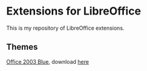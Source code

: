 # Extensions for LibreOffice

This is my repository of LibreOffice extensions.

## Themes

[Office 2003 Blue](Office2003Blue), download [here](Office2003Blue/Office2003Blue.oxt)
